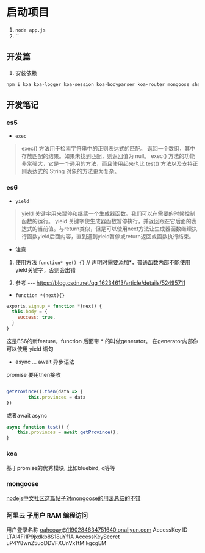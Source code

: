 # 启动项目

1. `node app.js`
2. ``

## 开发篇

1. 安装依赖

````bash
npm i koa koa-logger koa-session koa-bodyparser koa-router mongoose sha1 lodash uuid xss bluebird speakeasy --save
````

## 开发笔记

### es5

* `exec`

> exec() 方法用于检索字符串中的正则表达式的匹配。
> 返回一个数组，其中存放匹配的结果。如果未找到匹配，则返回值为 null。
> exec() 方法的功能非常强大，它是一个通用的方法，而且使用起来也比 test() 方法以及支持正则表达式的 String 对象的方法更为复杂。

### es6

* `yield`

> yield 关键字用来暂停和继续一个生成器函数。我们可以在需要的时候控制函数的运行。
> yield 关键字使生成器函数暂停执行，并返回跟在它后面的表达式的当前值。与return类似，但是可以使用next方法让生成器函数继续执行函数yield后面内容，直到遇到yield暂停或return返回或函数执行结束。

* 注意

 1. 使用方法  `function* ge() {}` // 声明时需要添加*，普通函数内部不能使用yield关键字，否则会出错

 2. 参考 --- https://blog.csdn.net/qq_16234613/article/details/52495711

* `function *(next){}`

```js
exports.signup = function *(next) {
  this.body = {
    success: true,
  }
}
```

这是ES6的新feature，function 后面带 * 的叫做generator。
在generator内部你可以使用 yield 语句

* async ... await  异步语法

promise 要用then接收

```js

getProvince().then(data => {
        this.provinces = data
})
```

或者await async

```js
async function test() {
    this.provinces = await getProvince();
}
```

### koa

基于promise的优秀模块, 比如bluebird, q等等

### mongoose

[nodejs中文社区这篇帖子对mongoose的用法总结的不错](https://cnodejs.org/topic/548e54d157fd3ae46b233502)

### 阿里云 子用户 RAM 编程访问

用户登录名称 oahcoay@1190284634751640.onaliyun.com
AccessKey ID LTAI4Fi1P9jxdkb8S18uYf1A
AccessKeySecret uP4Y8wnZ5uoDDVFXUnVxTtMIkgcgEM